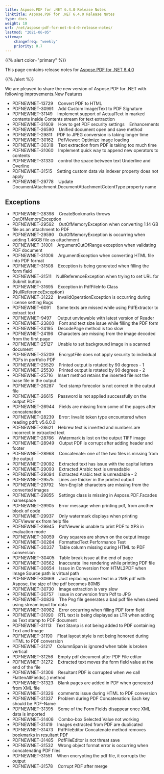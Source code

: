 ```yaml
---
title: Aspose.PDF for .NET 6.4.0 Release Notes
linktitle: Aspose.PDF for .NET 6.4.0 Release Notes
type: docs
weight: 10
url: /net/aspose-pdf-for-net-6-4-0-release-notes/
lastmod: "2021-06-05"
sitemap:
    changefreq: "weekly"
    priority: 0.7
---
```


{{% alert color="primary" %}}

This page contains release notes for [Aspose.PDF for .NET 6.4.0](http://www.aspose.com/downloads/pdf/net/new-releases/aspose.pdf-for-.net-6.4.0/)

{{% /alert %}}

We are pleased to share the new version of Aspose.PDF for .NET with following improvements.New Features

- PDFNEWNET-13729    Convert PDF to HTML
- PDFNEWNET-30991    Add Custom Image/Text to PDF Signature
- PDFNEWNET-31149    Implement support of ActualText in marked contents inside Contents stream for text extraction
- PDFNEWNET-31609    How to get PDF security settings   
  Enhancements
- PDFNEWNET-26590    Unified document open and save method
- PDFNEWNET-29811    PDF to JPEG conversion is taking longer time
- PDFNEWNET-30162    PdfViewer: Optimize image loading
- PDFNEWNET-30318    Text extraction from PDF is taking too much time
- PDFNEWNET-31060    Implement quick way to append new operators to contents
- PDFNEWNET-31330    control the space between text Underline and Overline
- PDFNEWNET-31515    Setting custom data via indexer property does not apply
- PDFNEWNET-29778    Update DocumentAttachment.DocumentAttachmentCotentType property name
## **Exceptions**
- PDFNEWNET-28398    CreateBookmarks throws OutOfMemoryException
- PDFNEWNET-29562    OutOfMemoryException when converting 1.14 GB file as an attachment to PDF
- PDFNEWNET-29590    OutOfMemoryException is occurring when adding 1.46GB file as attachment
- PDFNEWNET-31001    ArgumentOutOfRange exception when validating PDF document
- PDFNEWNET-31006    ArgumentException when converting HTML file into PDF format
- PDFNEWNET-31508    Exception is being generated when filling the form field
- PDFNEWNET-31511    NullReferenceException when trying to set URL for Submit button
- PDFNEWNET-31695    Exception in PdfFileInfo Class (NullReferenceException)
- PDFNEWNET-31222    InvalidOperationException is occurring during license setting
  Bugs
- PDFNEWNET-6091     Some texts are missed while using PdfExtractor to extract text
- PDFNEWNET-9497     Output unviewable with latest version of Reader
- PDFNEWNET-23800    Font and text size issue while filling the PDF form
- PDFNEWNET-24195    DecodePage method is too slow
- PDFNEWNET-24196    Characters are missing from the image decoded from the first page
- PDFNEWNET-25127    Unable to set background image in a scanned document
- PDFNEWNET-25209    EncryptFile does not apply security to individual PDFs in portfolio PDF
- PDFNEWNET-25529    Printed output is rotated by 90 degrees - 1
- PDFNEWNET-25530    Printed output is rotated by 90 degrees - 2
- PDFNEWNET-25716    Insert method retains the inserted file not the base file in the output
- PDFNEWNET-26287    Text stamp forecolor is not correct in the output file
- PDFNEWNET-26615    Password is not applied successfully on the output PDF
- PDFNEWNET-26944    Fields are missing from some of the pages after concatenation
- PDFNEWNET-28239    Error: Invalid token type encountered when reading pdf!: v5.6.0.0
- PDFNEWNET-28621    Hebrew text is inverted and numbers are incorrect in extracted text
- PDFNEWNET-28766    Watermark is lost on the output TIFF image
- PDFNEWNET-28949    Output PDF is corrupt after adding header and footer
- PDFNEWNET-28968    Concatenate: one of the two files is missing from the output
- PDFNEWNET-29092    Extracted text has issue with the capital letters
- PDFNEWNET-29093    Extracted Arabic text is unreadable
- PDFNEWNET-29094    Extracted Arabic text is unreadable - 2
- PDFNEWNET-29575    Lines are thicker in the printed output
- PDFNEWNET-29792    Non-English characters are missing from the converted images
- PDFNEWNET-29855    Settings class is missing in Aspose.PDF.Facades namespace
- PDFNEWNET-29905    Error message when printing pdf, from another block of code
- PDFNEWNET-29937    Only watermark displays when printing PDFViewer ex from help file
- PDFNEWNET-29945    PdfViewer is unable to print PDF to XPS in evaluation mode
- PDFNEWNET-30059    Gray squares are shown on the output image
- PDFNEWNET-30284    FormattedText Performance Test
- PDFNEWNET-30337    Table column missing during HTML to PDF conversion
- PDFNEWNET-30405    Table break issue at the end of page
- PDFNEWNET-30562    Inaccurate line rendering while printing PDF file
- PDFNEWNET-30654    Issue in Conversion from HTML2PDF when Image Source path is virtual path
- PDFNEWNET-30669    Just replacing some text in a 2MB pdf with Aspose, the size of the pdf becomes 80MB
- PDFNEWNET-30730    Image extraction is very slow
- PDFNEWNET-30757    Issue in conversion from Pdf to JPG
- PDFNEWNET-30826    The Png file generates a bad pdf file when saved using stream input for data
- PDFNEWNET-30982    Error occurring when filling PDF form field
- PDFNEWNET-31090    RTL text is being displayed as LTR when adding as Text stamp to PDF document
- PDFNEWNET-31113    Text Stamp is not being added to PDF containing Text and Image
- PDFNEWNET-31190    Float layout style is not being honored during HTML to PDF conversion
- PDFNEWNET-31217    ColumnSpan is ignored when table is broken vertical
- PDFNEWNET-31256    Empty pdf document after PDF File editor
- PDFNEWNET-31272    Extracted text moves the form field value at the end of the file
- PDFNEWNET-31306    Resultant PDF is corrupted when we call FlattenAllFields(..) method
- PDFNEWNET-31323    Blank pages are added in PDF when generated from XML file
- PDFNEWNET-31326    comments issue during HTML to PDF conversion
- PDFNEWNET-31337    Problem during PDF Concatenation: Each key should be PDF-Name
- PDFNEWNET-31395    Some of the Form Fields disappear once XML data is imported
- PDFNEWNET-31406    Combo-box Selected Value not working
- PDFNEWNET-31419    Images extracted from PDF are duplicated
- PDFNEWNET-31473    PdfFileEditor Concatenate method removes bookmarks in resultant PDF
- PDFNEWNET-31485    PdfFileEditor is not threat save
- PDFNEWNET-31532    Wrong object format error is occurring when concatenating PDF files
- PDFNEWNET-31551    When encrypting the pdf file, it corrupts the output
- PDFNEWNET-31578    Corrupt PDF after merge
